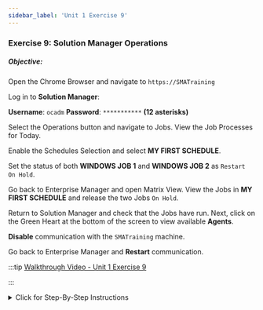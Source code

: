 ```yaml
---
sidebar_label: 'Unit 1 Exercise 9'
---
```


### Exercise 9: Solution Manager Operations

##### Objective: 

Open the Chrome Browser and navigate to ```https://SMATraining```

Log in to **Solution Manager**: 

**Username**: ```ocadm```
**Password**: ```***********``` **(12 asterisks)**

Select the Operations button and navigate to Jobs. View the Job Processes for Today. 

Enable the Schedules Selection and select **MY FIRST SCHEDULE**.

Set the status of both **WINDOWS JOB 1** and **WINDOWS JOB 2** as ```Restart On Hold```.

Go back to Enterprise Manager and open Matrix View. View the Jobs in **MY FIRST SCHEDULE** and release the two Jobs ```On Hold```.

Return to Solution Manager and check that the Jobs have run. Next, click on the Green Heart at the bottom of the screen to view available **Agents**.

**Disable** communication with the ```SMATraining``` machine.

Go back to Enterprise Manager and **Restart** communication.

<!--
<video width="320" height="240" controls>
  <source src="videobasic/U1E9.mp4" type="video/mp4"></source>
Your browser does not support the video tag.
</video>
-->

:::tip [Walkthrough Video - Unit 1 Exercise 9](../static/videobasic/U1E9.mp4)

:::

<details>

<summary>Click for Step-By-Step Instructions</summary>

1.	Open **Google Chrome** from the taskbar and go to:
```
https://SMATraining
```
  * If a login screen other than the **Solution Manager** login screen pops up, click **Cancel**.
2.	In the **Solution Manager login screen** enter the following:

  *	Username: ```ocadm```
  * Password: ```************``` (12 asterisks)

3.	Click **Sign in**.
4.	In the **Solution Manager Home** screen, click the **Operations** button.
5.	In the **Operations Summary** screen, click **Jobs**.
6.	Once the **Processes** screen is presented, be sure you have todays **date** selected on the left side of the screen.
7.	Turn on the **Enable/Disable Schedules Selection** (on the top right of the screen).
  *	The list of Schedules for today will be presented.
8.	Click **My First Schedule**.
  *	You should be able to see all 4 Jobs built for today in the Job List. 
9.	From the **Job** list, select **Windows Job 1** and **Windows Job 2**.
10.	Right-Click one of the Jobs.
  *	The **Job Status Update** screen will appear on the right.
  *	Notice that not all actions are available. Only the actions that can be performed for both Jobs.
11.	Select **Restart on Hold**.
  *	Solution Manager will show a message in the top of the screen confirming the action was processed.
12.	Close the **Job Status Update** screen, minimize Google Chrome and go back to **Enterprise Manager**.
13.	Open the **List** or **Matrix** view, go to today’s date and check the Jobs under **My First Schedule**.
  *	The status for **Windows Job 1** and **Windows Job 2** should be **On Hold**.
14.	Still from **Enterprise Manager**, Right-Click the Jobs and select **Release**. You must perform this action for each Job.
15.	Go back to Solution Manager. What happened to **Windows Job 1** and **Windows Job 2**?
16.	From **Solution Manager**, click the Back button (top right).
17.	Click the **Green Heart** located on the bottom right of the screen.
  *	Solution Manager will present the **Agents** screen.
18.	Select the **SMATraining** machine and then Right-Click the machine.
19.	In the **Agent Status Update** screen (on the right side), click **Disable Communication**.
20.	Close the Agent Status Update screen, minimize Google Chrome and go back to **Enterprise Manager**.
21.	Open the Machine Status tab and check the status of the **SMATraining**.
  *	It should be **Not Responding** (Gray).
22.	Right-Click the machine and select **Start Communication**.
23.	Close all the tabs in **Enterprise Manager**.
24.	Close Google Chrome.

</details>
